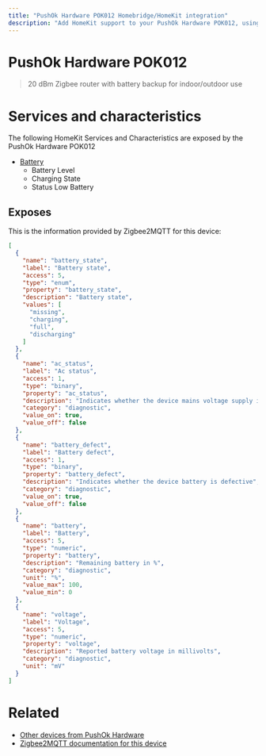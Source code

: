 ```yaml
---
title: "PushOk Hardware POK012 Homebridge/HomeKit integration"
description: "Add HomeKit support to your PushOk Hardware POK012, using Homebridge, Zigbee2MQTT and homebridge-z2m."
---
```

<!---
This file has been GENERATED using src/docgen/docgen.ts
DO NOT EDIT THIS FILE MANUALLY!
-->
# PushOk Hardware POK012
> 20 dBm Zigbee router with battery backup for indoor/outdoor use


# Services and characteristics
The following HomeKit Services and Characteristics are exposed by
the PushOk Hardware POK012

* [Battery](../../battery.md)
  * Battery Level
  * Charging State
  * Status Low Battery



## Exposes

This is the information provided by Zigbee2MQTT for this device:

```json
[
  {
    "name": "battery_state",
    "label": "Battery state",
    "access": 5,
    "type": "enum",
    "property": "battery_state",
    "description": "Battery state",
    "values": [
      "missing",
      "charging",
      "full",
      "discharging"
    ]
  },
  {
    "name": "ac_status",
    "label": "Ac status",
    "access": 1,
    "type": "binary",
    "property": "ac_status",
    "description": "Indicates whether the device mains voltage supply is at fault",
    "category": "diagnostic",
    "value_on": true,
    "value_off": false
  },
  {
    "name": "battery_defect",
    "label": "Battery defect",
    "access": 1,
    "type": "binary",
    "property": "battery_defect",
    "description": "Indicates whether the device battery is defective",
    "category": "diagnostic",
    "value_on": true,
    "value_off": false
  },
  {
    "name": "battery",
    "label": "Battery",
    "access": 5,
    "type": "numeric",
    "property": "battery",
    "description": "Remaining battery in %",
    "category": "diagnostic",
    "unit": "%",
    "value_max": 100,
    "value_min": 0
  },
  {
    "name": "voltage",
    "label": "Voltage",
    "access": 5,
    "type": "numeric",
    "property": "voltage",
    "description": "Reported battery voltage in millivolts",
    "category": "diagnostic",
    "unit": "mV"
  }
]
```

# Related
* [Other devices from PushOk Hardware](../index.md#pushok_hardware)
* [Zigbee2MQTT documentation for this device](https://www.zigbee2mqtt.io/devices/POK012.html)